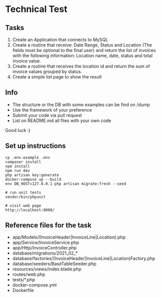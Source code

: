 # Technical Test

## Tasks
1. Create an Application that connects to MySQL
2. Create a routine that receive: Date Range, Status and Location (The fields must be optional to the final user) and return the list of invoices with the following information: Location name, date, status and total invoice value.
3. Create a routine that receives the location id and return the sum of invoice values grouped by status.
4. Create a simple list page to show the result

## Info
- The structure or the DB with some examples can be find on /dump
- Use the framework of your preference
- Submit your code via pull request
- List on README.md all files with your own code

Good luck :)


## Set up instructions
```
cp .env.example .env
composer install
npm install
npm run dev
php artisan key:generate
docker-compose up --build
env DB_HOST=127.0.0.1 php artisan migrate:fresh --seed

# run unit tests
vendor/bin/phpunit

# visit web page
http://localhost:8000/
```

## Reference files for the task

* app/Models/(InvoiceHeader|InvoiceLine|Location).php
* app/Service/InvoiceService.php
* app/Http/InvoiceController.php
* database/migrations/2021_02_*
* database/factories/(InvoiceHeader|InvoiceLine|Location)Factory.php
* database/seeders/BaseTableSeeder.php
* resources/views/index.blade.php
* routes/web.php
* tests/*.php
* docker-compose.yml
* Dockerfile
